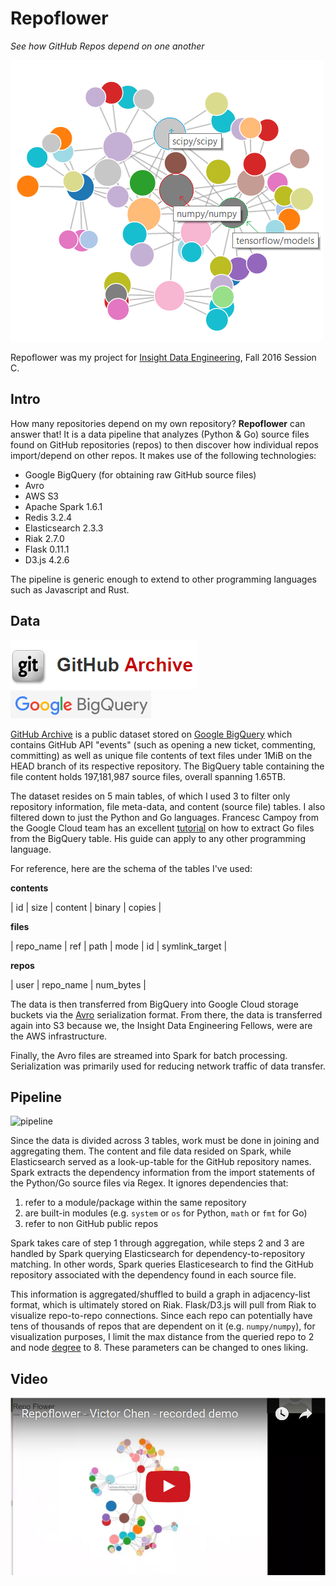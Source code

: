 Repoflower
==========

_See how GitHub Repos depend on one another_

![flower](github/flower.png)

Repoflower was my project for [Insight Data Engineering](http://insightdataengineering.com/), Fall 2016 Session C.

## Intro

How many repositories depend on my own repository? **Repoflower** can answer that! It is a data pipeline that analyzes (Python & Go) source files found on GitHub repositories (repos) to then discover how individual repos import/depend on other repos. It makes use of the following technologies:

* Google BigQuery (for obtaining raw GitHub source files)
* Avro
* AWS S3
* Apache Spark 1.6.1
* Redis 3.2.4
* Elasticsearch 2.3.3
* Riak 2.7.0
* Flask 0.11.1
* D3.js 4.2.6

The pipeline is generic enough to extend to other programming languages such as Javascript and Rust.

## Data

![GitHub Archive](github/github_archive.png)
![Google BigQuery](github/google_bigquery.png)

[GitHub Archive](https://www.githubarchive.org/) is a public dataset stored on [Google BigQuery](bigquery.cloud.google.com) which contains GitHub API "events" (such as opening a new ticket, commenting, committing) as well as unique file contents of text files under 1MiB on the HEAD branch of its respective repository. The BigQuery table containing the file content holds 197,181,987 source files, overall spanning 1.65TB.

The dataset resides on 5 main tables, of which I used 3 to filter only repository information, file meta-data, and content (source file) tables. I also filtered down to just the Python and Go languages. Francesc Campoy from the Google Cloud team has an excellent [tutorial](https://medium.com/google-cloud/analyzing-go-code-with-bigquery-485c70c3b451#.ge5eov6l5) on how to extract Go files from the BigQuery table. His guide can apply to any other programming language.

For reference, here are the schema of the tables I've used:

**contents**

| id | size | content | binary | copies |

**files**

| repo_name | ref | path | mode | id | symlink_target |

**repos**

| user | repo_name | num_bytes |

The data is then transferred from BigQuery into Google Cloud storage buckets via the [Avro](https://avro.apache.org/) serialization format. From there, the data is transferred again into S3 because we, the Insight Data Engineering Fellows, were are the AWS infrastructure.

Finally, the Avro files are streamed into Spark for batch processing. Serialization was primarily used for reducing network traffic of data transfer.

## Pipeline

![pipeline](github/pipeine.png)

Since the data is divided across 3 tables, work must be done in joining and aggregating them. The content and file data resided on Spark, while Elasticsearch served as a look-up-table for the GitHub repository names. Spark extracts the dependency information from the import statements of the Python/Go source files via Regex. It ignores dependencies that:

1. refer to a module/package within the same repository
2. are built-in modules (e.g. `system` or `os` for Python, `math` or `fmt` for Go)
3. refer to non GitHub public repos

Spark takes care of step 1 through aggregation, while steps 2 and 3 are handled by Spark querying Elasticsearch for dependency-to-repository matching. In other words, Spark queries Elasticesearch to find the GitHub repository associated with the dependency found in each source file.

This information is aggregated/shuffled to build a graph in adjacency-list format, which is ultimately stored on Riak. Flask/D3.js will pull from Riak to visualize repo-to-repo connections. Since each repo can potentially have tens of thousands of repos that are dependent on it (e.g. `numpy/numpy`), for visualization purposes, I limit the max distance from the queried repo to 2 and node [degree](https://en.wikipedia.org/wiki/Degree_(graph_theory)) to 8. These parameters can be changed to ones liking.

## Video

[![Recorded Demo](github/video_image.png)](https://youtu.be/O7CMFPxRA70)